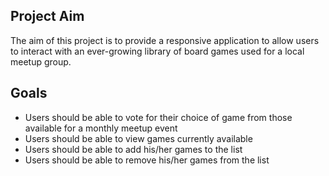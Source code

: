 ## Project Aim
The aim of this project is to provide a responsive application to allow users to interact with an ever-growing library of board games used for a local meetup group.

## Goals
- Users should be able to vote for their choice of game from those available for a monthly meetup event
- Users should be able to view games currently available
- Users should be able to add his/her games to the list
- Users should be able to remove his/her games from the list
